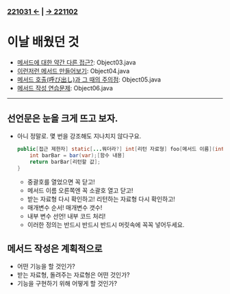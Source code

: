 ﻿#
### [221031 ←](../../221011-221202_JAVA_BASICS/22-10/221031/) | [→ 221102](../../221011-221202_JAVA_BASICS/22-11/221102/)

# 이날 배웠던 것

- [메서드에 대한 약간 다른 접근?](../../221011-221202_JAVA_BASICS/22-11/221101/javastudy56/javastudy/src/javastudy/Object03.java): Object03.java
- [이런저런 메서드 만들어보기](../../221011-221202_JAVA_BASICS/22-11/221101/javastudy56/javastudy/src/javastudy/Object04.java): Object04.java
- [메서드 호출(呼び出し)과 그 때의 주의점](../../221011-221202_JAVA_BASICS/22-11/221101/javastudy56/javastudy/src/javastudy/Object05.java): Object05.java
- [메서드 작성 연습문제](../../221011-221202_JAVA_BASICS/22-11/221101/javastudy56/javastudy/src/javastudy/Object06.java): Object06.java

---

## 선언문은 눈을 크게 뜨고 보자.

- 아니 정말로. 몇 번을 강조해도 지나치지 않다구요.

    ```java
    public[접근 제한자] static[...뭐더라?] int[리턴 자료형] foo[메서드 이름](int[매개변수 자료형] var[매개변수 이름]){
        int barBar = bar(var);[함수 내용]
        return barBar[리턴할 값];
    }
    ```
    
    - 중괄호를 열었으면 꼭 닫고!
    - 메서드 이름 오른쪽엔 꼭 소괄호 열고 닫고!
    - 받는 자료형 다시 확인하고! 리턴하는 자료형 다시 확인하고!
    - 매개변수 순서! 매개변수 갯수!
    - 내부 변수 선언! 내부 코드 처리!
    - 이러한 정의는 반드시 반드시 반드시 머릿속에 꼭꼭 넣어두세요.

## 메서드 작성은 계획적으로

- 어떤 기능을 할 것인가?
- 받는 자료형, 돌려주는 자료형은 어떤 것인가?
- 기능을 구현하기 위해 어떻게 할 것인가?
